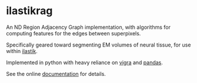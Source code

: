 ilastikrag
==========

An ND Region Adjacency Graph implementation, with algorithms
for computing features for the edges between superpixels.

Specifically geared toward segmenting EM volumes of neural tissue, for use within [ilastik][].

Implemented in python with heavy reliance on [vigra][] and [pandas][].

See the online [documentation][] for details.

[documentation]: http://stuarteberg.github.io/ilastikrag

[ilastik]: http://ilastik.org
[vigra]: http://ukoethe.github.io/vigra
[pandas]: http://pandas.pydata.org

